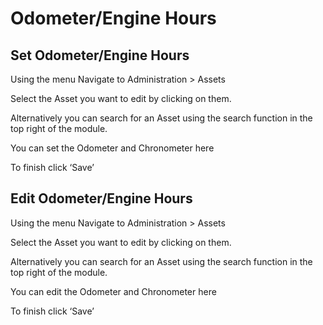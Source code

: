 # Odometer/Engine Hours

## Set Odometer/Engine Hours

Using the menu Navigate to Administration > Assets

Select the Asset you want to edit by clicking on them.

Alternatively you can search for an Asset using the search function in the top right of the module.

You can set the Odometer and Chronometer here

To finish click ‘Save’

## Edit Odometer/Engine Hours

Using the menu Navigate to Administration > Assets

Select the Asset you want to edit by clicking on them.

Alternatively you can search for an Asset using the search function in the top right of the module.

You can edit the Odometer and Chronometer here

To finish click ‘Save’
<!--stackedit_data:
eyJoaXN0b3J5IjpbLTE1NjQxNjI1NDZdfQ==
-->